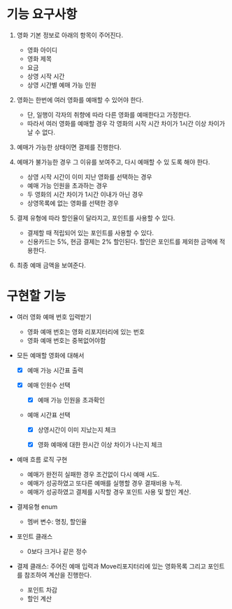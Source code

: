 # 기능 요구사항

  1. 영화 기본 정보로 아래의 항목이 주어진다.
      * 영화 아이디
      * 영화 제목
      * 요금
      * 상영 시작 시간
      * 상영 시간별 예매 가능 인원

  2. 영화는 한번에 여러 영화를 예매할 수 있어야 한다.
      * 단, 일행이 각자의 취향에 따라 다른 영화를 예매한다고 가정한다.
      * 따라서 여러 영화를 예매할 경우 각 영화의 시작 시간 차이가 1시간 이상 차이가 날 수 없다.

  3. 예매가 가능한 상태이면 결제를 진행한다.

  4. 예매가 불가능한 경우 그 이유를 보여주고, 다시 예매할 수 있 도록 해야 한다.
      * 상영 시작 시간이 이미 지난 영화를 선택하는 경우
      * 예매 가능 인원을 초과하는 경우
      * 두 영화의 시간 차이가 1시간 이내가 아닌 경우
      * 상영목록에 없는 영화를 선택한 경우

  5. 결제 유형에 따라 할인율이 달라지고, 포인트를 사용할 수 있다.
      * 결제할 때 적립되어 있는 포인트를 사용할 수 있다.
      * 신용카드는 5%, 현금 결제는 2% 할인된다. 할인은 포인트를 제외한 금액에 적용한다.

  6. 최종 예매 금액을 보여준다.


# 구현할 기능

- 여러 영화 예매 번호 입력받기
    * 영화 예매 번호는 영화 리포지터리에 있는 번호
    * 영화 예매 번호는 중복없어야함


- 모든 예매할 영화에 대해서
    - [x] 예매 가능 시간표 출력

    - [x] 예매 인원수 선택
        * [x] 예매 가능 인원을 초과확인


    - 예매 시간표 선택
        * [x] 상영시간이 이미 지났는지 체크
        * [x] 영화 예매에 대한 한시간 이상 차이가 나는지 체크




- 예매 흐름 로직 구현
    * 예매가 완전히 실패한 경우 조건없이 다시 예매 시도.
    * 예매가 성공하였고 또다른 예매를 실행할 경우 결재비용 누적.
    * 예매가 성공하였고 결제를 시작할 경우 포인트 사용 및 할인 계산.


- 결제유형 enum
    * 멤버 변수: 명칭, 할인율


- 포인트 클래스
    * 0보다 크거나 같은 정수

- 결제 클래스: 주어진 예매 입력과 Move리포지터리에 있는 영화목록 그리고 포인트를 참조하여 계산을 진행한다.
    * 포인트 차감
    * 할인 계산
